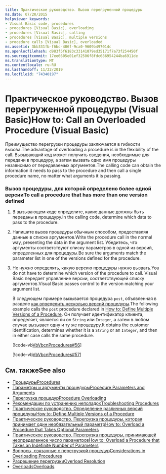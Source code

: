 ```yaml
---
title: Практическое руководство. Вызов перегруженной процедуры
ms.date: 07/20/2015
helpviewer_keywords:
- Visual Basic code, procedures
- procedures [Visual Basic], overloading
- procedures [Visual Basic], calling
- procedures [Visual Basic], multiple versions
- procedure calls [Visual Basic], overloaded
ms.assetid: 3bb331fb-f6bc-406f-9ca0-9609b497014c
ms.openlocfilehash: d983f5f6183c33141079ed35171f7a73f254450f
ms.sourcegitcommit: 17ee6605e01ef32506f8fdc686954244ba6911de
ms.translationtype: MT
ms.contentlocale: ru-RU
ms.lasthandoff: 11/22/2019
ms.locfileid: "74340197"
---
```

# <a name="how-to-call-an-overloaded-procedure-visual-basic"></a><span data-ttu-id="564e6-102">Практическое руководство. Вызов перегруженной процедуры (Visual Basic)</span><span class="sxs-lookup"><span data-stu-id="564e6-102">How to: Call an Overloaded Procedure (Visual Basic)</span></span>
<span data-ttu-id="564e6-103">Преимущество перегрузки процедуры заключается в гибкости вызова.</span><span class="sxs-lookup"><span data-stu-id="564e6-103">The advantage of overloading a procedure is in the flexibility of the call.</span></span> <span data-ttu-id="564e6-104">Вызывающий код может получить сведения, необходимые для передачи в процедуру, а затем вызвать одно имя процедуры независимо от передаваемых аргументов.</span><span class="sxs-lookup"><span data-stu-id="564e6-104">The calling code can obtain the information it needs to pass to the procedure and then call a single procedure name, no matter what arguments it is passing.</span></span>  
  
### <a name="to-call-a-procedure-that-has-more-than-one-version-defined"></a><span data-ttu-id="564e6-105">Вызов процедуры, для которой определено более одной версии</span><span class="sxs-lookup"><span data-stu-id="564e6-105">To call a procedure that has more than one version defined</span></span>  
  
1. <span data-ttu-id="564e6-106">В вызывающем коде определите, какие данные должны быть переданы в процедуру.</span><span class="sxs-lookup"><span data-stu-id="564e6-106">In the calling code, determine which data to pass to the procedure.</span></span>  
  
2. <span data-ttu-id="564e6-107">Напишите вызов процедуры обычным способом, предоставляя данные в списке аргументов.</span><span class="sxs-lookup"><span data-stu-id="564e6-107">Write the procedure call in the normal way, presenting the data in the argument list.</span></span> <span data-ttu-id="564e6-108">Убедитесь, что аргументы соответствуют списку параметров в одной из версий, определенных для процедуры.</span><span class="sxs-lookup"><span data-stu-id="564e6-108">Be sure the arguments match the parameter list in one of the versions defined for the procedure.</span></span>  
  
3. <span data-ttu-id="564e6-109">Не нужно определять, какую версию процедуры нужно вызвать.</span><span class="sxs-lookup"><span data-stu-id="564e6-109">You do not have to determine which version of the procedure to call.</span></span> <span data-ttu-id="564e6-110">Visual Basic передает управление версии, соответствующей списку аргументов.</span><span class="sxs-lookup"><span data-stu-id="564e6-110">Visual Basic passes control to the version matching your argument list.</span></span>  
  
     <span data-ttu-id="564e6-111">В следующем примере вызывается процедура `post`, объявленная в разделе [как определить несколько версий процедуры](./how-to-define-multiple-versions-of-a-procedure.md).</span><span class="sxs-lookup"><span data-stu-id="564e6-111">The following example calls the `post` procedure declared in [How to: Define Multiple Versions of a Procedure](./how-to-define-multiple-versions-of-a-procedure.md).</span></span> <span data-ttu-id="564e6-112">Он получает идентификатор клиента, определяет, является ли он `String` или `Integer`, а затем в любом случае вызывает одну и ту же процедуру.</span><span class="sxs-lookup"><span data-stu-id="564e6-112">It obtains the customer identification, determines whether it is a `String` or an `Integer`, and then in either case calls the same procedure.</span></span>  
  
     [!code-vb[VbVbcnProcedures#56](~/samples/snippets/visualbasic/VS_Snippets_VBCSharp/VbVbcnProcedures/VB/Class1.vb#56)]  
  
     [!code-vb[VbVbcnProcedures#57](~/samples/snippets/visualbasic/VS_Snippets_VBCSharp/VbVbcnProcedures/VB/Class1.vb#57)]  
  
## <a name="see-also"></a><span data-ttu-id="564e6-113">См. также</span><span class="sxs-lookup"><span data-stu-id="564e6-113">See also</span></span>

- [<span data-ttu-id="564e6-114">Процедуры</span><span class="sxs-lookup"><span data-stu-id="564e6-114">Procedures</span></span>](./index.md)
- [<span data-ttu-id="564e6-115">Параметры и аргументы процедуры</span><span class="sxs-lookup"><span data-stu-id="564e6-115">Procedure Parameters and Arguments</span></span>](./procedure-parameters-and-arguments.md)
- [<span data-ttu-id="564e6-116">Перегрузка процедур</span><span class="sxs-lookup"><span data-stu-id="564e6-116">Procedure Overloading</span></span>](./procedure-overloading.md)
- [<span data-ttu-id="564e6-117">Рекомендации по устранению неполадок</span><span class="sxs-lookup"><span data-stu-id="564e6-117">Troubleshooting Procedures</span></span>](./troubleshooting-procedures.md)
- [<span data-ttu-id="564e6-118">Практическое руководство. Определение различных версий процедуры</span><span class="sxs-lookup"><span data-stu-id="564e6-118">How to: Define Multiple Versions of a Procedure</span></span>](./how-to-define-multiple-versions-of-a-procedure.md)
- [<span data-ttu-id="564e6-119">Практическое руководство. Перегрузка процедуры, которая принимает один необязательный параметр</span><span class="sxs-lookup"><span data-stu-id="564e6-119">How to: Overload a Procedure that Takes Optional Parameters</span></span>](./how-to-overload-a-procedure-that-takes-optional-parameters.md)
- [<span data-ttu-id="564e6-120">Практическое руководство. Перегрузка процедуры, принимающей неопределенное число параметров</span><span class="sxs-lookup"><span data-stu-id="564e6-120">How to: Overload a Procedure that Takes an Indefinite Number of Parameters</span></span>](./how-to-overload-a-procedure-that-takes-an-indefinite-number-of-parameters.md)
- [<span data-ttu-id="564e6-121">Вопросы, связанные с перегрузкой процедур</span><span class="sxs-lookup"><span data-stu-id="564e6-121">Considerations in Overloading Procedures</span></span>](./considerations-in-overloading-procedures.md)
- [<span data-ttu-id="564e6-122">Разрешение перегрузки</span><span class="sxs-lookup"><span data-stu-id="564e6-122">Overload Resolution</span></span>](./overload-resolution.md)
- [<span data-ttu-id="564e6-123">Overloads</span><span class="sxs-lookup"><span data-stu-id="564e6-123">Overloads</span></span>](../../../../visual-basic/language-reference/modifiers/overloads.md)
